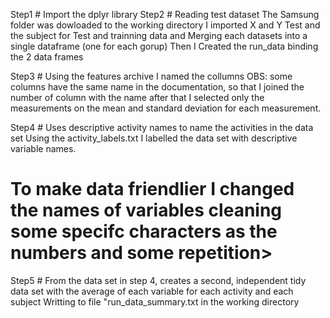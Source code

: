 Step1 # Import the dplyr library
Step2 # Reading test dataset
The Samsung folder was dowloaded to the working directory
I imported X and Y Test and the subject for Test and trainning data
and Merging each datasets into a single dataframe (one for each gorup)
Then I Created the run_data binding the 2 data frames

Step3 # Using the features archive I named the collumns
OBS: some columns have the same name in the documentation, so that I joined the number of column with the name
after that I selected only the measurements on the mean and standard deviation for each measurement.

Step4 # Uses descriptive activity names to name the activities in the data set
Using the activity_labels.txt I labelled the data set with descriptive variable names.

# To make data friendlier I changed the names of variables cleaning some specifc characters as the numbers and some repetition> 

Step5 # From the data set in step 4, creates a second, independent tidy data set with the average of 
each variable for each activity and each subject Writting to file "run_data_summary.txt in the working directory
